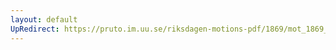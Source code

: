 ```yaml
---
layout: default
UpRedirect: https://pruto.im.uu.se/riksdagen-motions-pdf/1869/mot_1869__fk__reg/mot_1869__fk__reg-001.pdf
---
```

